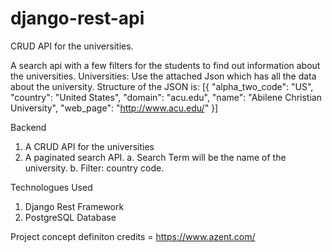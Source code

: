 # django-rest-api
CRUD API for the universities.

A search api with a few filters for the students to find out information about the universities.
Universities: Use the attached Json which has all the data about the university.
Structure of the
JSON is:
[{
"alpha_two_code": "US",
"country": "United States",
"domain": "acu.edu",
"name": "Abilene Christian University",
"web_page": "http://www.acu.edu/"
}]

Backend
1. A CRUD API for the universities
2. A paginated search API.
a. Search Term will be the name of the university.
b. Filter: country code.

Technologues Used
1. Django Rest Framework
2. PostgreSQL Database

Project concept definiton credits = https://www.azent.com/
